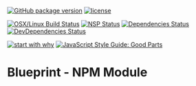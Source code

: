 [![GitHub package version](https://img.shields.io/github/package-json/v/basics/blueprint-npm-module.svg)](https://github.com/basics/blueprint-npm-module)
[![license](https://img.shields.io/github/license/basics/blueprint-npm-module.svg)](https://github.com/basics/blueprint-npm-module)

[![OSX/Linux Build Status](https://travis-ci.org/basics/blueprint-npm-module.svg?branch=master)](https://travis-ci.org/basics/blueprint-npm-module)
[![NSP Status](https://nodesecurity.io/orgs/basics/projects/4c593704-b3ef-4475-95ce-5e3bfeaf3261/badge)](https://nodesecurity.io/orgs/basics/projects/4c593704-b3ef-4475-95ce-5e3bfeaf3261)
[![Dependencies Status](https://david-dm.org/basics/blueprint-npm-module/status.svg)](https://david-dm.org/basics/blueprint-npm-module)
[![DevDependencies Status](https://david-dm.org/basics/blueprint-npm-module/dev-status.svg)](https://david-dm.org/basics/blueprint-npm-module?type=dev)

[![start with why](https://img.shields.io/badge/start%20with-why%3F-brightgreen.svg?style=flat)](http://www.ted.com/talks/simon_sinek_how_great_leaders_inspire_action)
[![JavaScript Style Guide: Good Parts](https://img.shields.io/badge/code%20style-goodparts-brightgreen.svg?style=flat)](https://github.com/dwyl/goodparts "JavaScript The Good Parts")

# Blueprint - NPM Module
